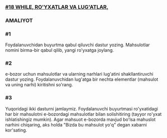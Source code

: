 [**<h3>#18 WHILE, RO'YXATLAR VA LUG'ATLAR,</h3>**](https://python.sariq.dev/while/18-while-lists)

**<h3>AMALIYOT</h3>**

**<h3>#1</h3>**
Foydalanuvchidan buyurtma qabul qiluvchi dastur yozing. Mahsulotlar nomini birma-bir qabul qilib, yangi ro'yxatga joylang.

**<h3>#2</h3>**
e-bozor uchun mahsulotlar va ularning narhlari lug'atini shakllantiruvchi dastur yozing. Foydalanuvchidan lug'atga bir nechta elementlar (mahsulot va uning narhi) kiritishni so'rang.

**<h3>#3</h3>**
Yuqoridagi ikki dasturni jamlaymiz. Foydalanuvchi buyurtmasi ro'yxatidagi har bir mahsulotni e-bozordagi mahsulotlar bilan solishitiring (tayyor ro'yxat ishlatishingiz mumkin). Agar mahsuot e-bozorda mavjud bo'lsa mahuslot narhini chiqaring, aks holda "Bizda bu mahsulot yo'q" degan xabarni kor'sating.